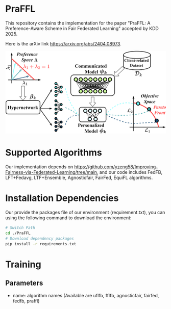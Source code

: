# PraFFL

This repository contains the implementation for the paper "PraFFL: A Preference-Aware Scheme in Fair Federated Learning" accepted by KDD 2025.

Here is the arXiv link https://arxiv.org/abs/2404.08973.

![](client.png)

# Supported Algorithms
Our implementation depends on https://github.com/yzeng58/Improving-Fairness-via-Federated-Learning/tree/main, and our code includes FedFB, LFT+Fedavg, LTF+Ensemble, Agnosticfair, FairFed, EquiFL algorithms.

# Installation Dependencies
Our provide the packages file of our environment (requirement.txt), you can using the following command to download the environment:

```bash
# Switch Path
cd ./PraFFL
# Download dependency packages
pip install -r requirements.txt
```
# Training
## Parameters
- name: algorithm names (Available are uflfb, fflfb, agnosticfair, fairfed, fedfb, praffl)




